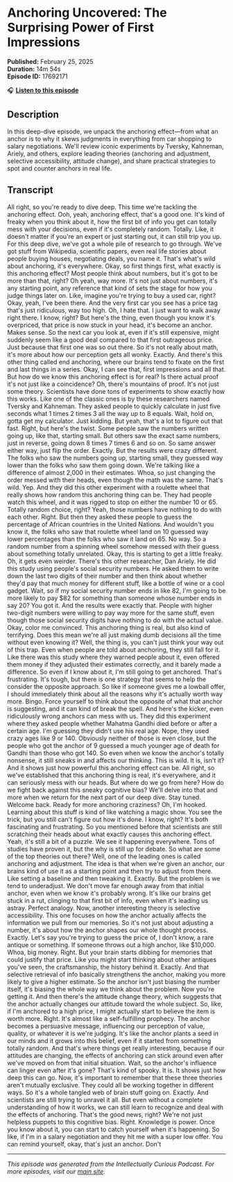 # Anchoring Uncovered: The Surprising Power of First Impressions

**Published:** February 25, 2025  
**Duration:** 14m 54s  
**Episode ID:** 17692171

🎧 **[Listen to this episode](https://intellectuallycurious.buzzsprout.com/2529712/episodes/17692171-anchoring-uncovered-the-surprising-power-of-first-impressions)**

## Description

In this deep-dive episode, we unpack the anchoring effect—from what an anchor is to why it skews judgments in everything from car shopping to salary negotiations. We'll review iconic experiments by Tversky, Kahneman, Ariely, and others, explore leading theories (anchoring and adjustment, selective accessibility, attitude change), and share practical strategies to spot and counter anchors in real life.

## Transcript

All right, so you're ready to dive deep. This time we're tackling the anchoring effect. Ooh, yeah, anchoring effect, that's a good one. It's kind of freaky when you think about it, how the first bit of info you get can totally mess with your decisions, even if it's completely random. Totally. Like, it doesn't matter if you're an expert or just starting out, it can still trip you up. For this deep dive, we've got a whole pile of research to go through. We've got stuff from Wikipedia, scientific papers, even real life stories about people buying houses, negotiating deals, you name it. That's what's wild about anchoring, it's everywhere. Okay, so first things first, what exactly is this anchoring effect? Most people think about numbers, but it's got to be more than that, right? Oh yeah, way more. It's not just about numbers, it's any starting point, any reference that kind of sets the stage for how you judge things later on. Like, imagine you're trying to buy a used car, right? Okay, yeah, I've been there. And the very first car you see has a price tag that's just ridiculous, way too high. Oh, I hate that. I just want to walk away right there. I know, right? But here's the thing, even though you know it's overpriced, that price is now stuck in your head, it's become an anchor. Makes sense. So the next car you look at, even if it's still expensive, might suddenly seem like a good deal compared to that first outrageous price. Just because that first one was so out there. So it's not really about math, it's more about how our perception gets all wonky. Exactly. And there's this other thing called end anchoring, where our brains tend to fixate on the first and last things in a series. Okay, I can see that, first impressions and all that. But how do we know this anchoring effect is for real? Is there actual proof it's not just like a coincidence? Oh, there's mountains of proof. It's not just some theory. Scientists have done tons of experiments to show exactly how this works. Like one of the classic ones is by these researchers named Tversky and Kahneman. They asked people to quickly calculate in just five seconds what 1 times 2 times 3 all the way up to 8 equals. Wait, hold on, gotta get my calculator. Just kidding. But yeah, that's a lot to figure out that fast. Right, but here's the twist. Some people saw the numbers written going up, like that, starting small. But others saw the exact same numbers, just in reverse, going down 8 times 7 times 6 and so on. So same answer either way, just flip the order. Exactly. But the results were crazy different. The folks who saw the numbers going up, starting small, they guessed way lower than the folks who saw them going down. We're talking like a difference of almost 2,000 in their estimates. Whoa, so just changing the order messed with their heads, even though the math was the same. That's wild. Yep. And they did this other experiment with a roulette wheel that really shows how random this anchoring thing can be. They had people watch this wheel, and it was rigged to stop on either the number 10 or 65. Totally random choice, right? Yeah, those numbers have nothing to do with each other. Right. But then they asked these people to guess the percentage of African countries in the United Nations. And wouldn't you know it, the folks who saw that roulette wheel land on 10 guessed way lower percentages than the folks who saw it land on 65. No way. So a random number from a spinning wheel somehow messed with their guess about something totally unrelated. Okay, this is starting to get a little freaky. Oh, it gets even weirder. There's this other researcher, Dan Ariely. He did this study using people's social security numbers. He asked them to write down the last two digits of their number and then think about whether they'd pay that much money for different stuff, like a bottle of wine or a cool gadget. Wait, so if my social security number ends in like 82, I'm going to be more likely to pay $82 for something than someone whose number ends in say 20? You got it. And the results were exactly that. People with higher two-digit numbers were willing to pay way more for the same stuff, even though those social security digits have nothing to do with the actual value. Okay, color me convinced. This anchoring thing is real, but also kind of terrifying. Does this mean we're all just making dumb decisions all the time without even knowing it? Well, the thing is, you can't just think your way out of this trap. Even when people are told about anchoring, they still fall for it. Like there was this study where they warned people about it, even offered them money if they adjusted their estimates correctly, and it barely made a difference. So even if I know about it, I'm still going to get anchored. That's frustrating. It's tough, but there is one strategy that seems to help the consider the opposite approach. So like if someone gives me a lowball offer, I should immediately think about all the reasons why it's actually worth way more. Bingo. Force yourself to think about the opposite of what that anchor is suggesting, and it can kind of break the spell. And here's the kicker, even ridiculously wrong anchors can mess with us. They did this experiment where they asked people whether Mahatma Gandhi died before or after a certain age. I'm guessing they didn't use his real age. Nope, they used crazy ages like 9 or 140. Obviously neither of those is even close, but the people who got the anchor of 9 guessed a much younger age of death for Gandhi than those who got 140. So even when we know the anchor's totally nonsense, it still sneaks in and affects our thinking. This is wild. It is, isn't it? And it shows just how powerful this anchoring effect can be. All right, so we've established that this anchoring thing is real, it's everywhere, and it can seriously mess with our heads. But where do we go from here? How do we fight back against this sneaky cognitive bias? We'll delve into that and more when we return for the next part of our deep dive. Stay tuned. Welcome back. Ready for more anchoring craziness? Oh, I'm hooked. Learning about this stuff is kind of like watching a magic show. You see the trick, but you still can't figure out how it's done. I know, right? It's both fascinating and frustrating. So you mentioned before that scientists are still scratching their heads about what exactly causes this anchoring effect. Yeah, it's still a bit of a puzzle. We see it happening everywhere. Tons of studies have proven it, but the why is still up for debate. So what are some of the top theories out there? Well, one of the leading ones is called anchoring and adjustment. The idea is that when we're given an anchor, our brains kind of use it as a starting point and then try to adjust from there. Like setting a baseline and then tweaking it. Exactly. But the problem is we tend to underadjust. We don't move far enough away from that initial anchor, even when we know it's probably wrong. It's like our brains get stuck in a rut, clinging to that first bit of info, even when it's leading us astray. Perfect analogy. Now, another interesting theory is selective accessibility. This one focuses on how the anchor actually affects the information we pull from our memories. So it's not just about adjusting a number, it's about how the anchor shapes our whole thought process. Exactly. Let's say you're trying to guess the price of, I don't know, a rare antique or something. If someone throws out a high anchor, like $10,000. Whoa, big money. Right. But your brain starts dibbing for memories that could justify that price. Like you might start thinking about other antiques you've seen, the craftsmanship, the history behind it. Exactly. And that selective retrieval of info basically strengthens the anchor, making you more likely to give a higher estimate. So the anchor isn't just biasing the number itself, it's biasing the whole way we think about the problem. Now you're getting it. And then there's the attitude change theory, which suggests that the anchor actually changes our attitude toward the whole subject. So, like, if I'm anchored to a high price, I might actually start to believe the item is worth more. Right. It's almost like a self-fulfilling prophecy. The anchor becomes a persuasive message, influencing our perception of value, quality, or whatever it is we're judging. It's like the anchor plants a seed in our minds and it grows into this belief, even if it started from something totally random. And that's where things get really interesting, because if our attitudes are changing, the effects of anchoring can stick around even after we've moved on from that initial situation. Wait, so the anchor's influence can linger even after it's gone? That's kind of spooky. It is. It shows just how deep this can go. Now, it's important to remember that these three theories aren't mutually exclusive. They could all be working together in different ways. So it's a whole tangled web of brain stuff going on. Exactly. And scientists are still trying to unravel it all. But even without a complete understanding of how it works, we can still learn to recognize and deal with the effects of anchoring. That's the good news, right? We're not just helpless puppets to this cognitive bias. Right. Knowledge is power. Once you know about it, you can start to catch yourself when it's happening. So like, if I'm in a salary negotiation and they hit me with a super low offer. You can remind yourself, okay, that's just an anchor. Don't

---
*This episode was generated from the Intellectually Curious Podcast. For more episodes, visit our [main site](https://intellectuallycurious.buzzsprout.com).*
